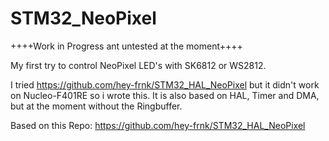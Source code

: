 # STM32_NeoPixel

++++Work in Progress ant untested at the moment++++

My first try to control NeoPixel LED's with SK6812 or WS2812. 

I tried https://github.com/hey-frnk/STM32_HAL_NeoPixel
but it didn't work on Nucleo-F401RE so i wrote this.
It is also based on HAL, Timer and DMA, but at the moment without the Ringbuffer.


Based on this Repo: https://github.com/hey-frnk/STM32_HAL_NeoPixel


